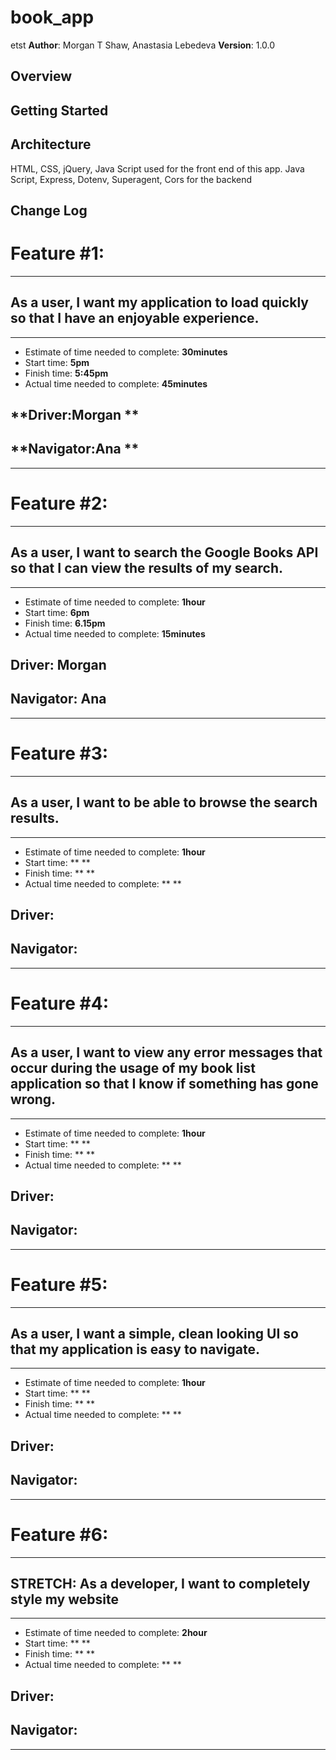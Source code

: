 # book_app
etst 
**Author**: Morgan T Shaw, Anastasia Lebedeva
**Version**: 1.0.0

## Overview

## Getting Started

## Architecture
HTML, CSS, jQuery, Java Script used for the front end of this app. 
Java Script, Express, Dotenv, Superagent, Cors for the backend


## Change Log

# Feature #1: 
***
## As a user, I want my application to load quickly so that I have an enjoyable experience.
***
* Estimate of time needed to complete: **30minutes**
* Start time: **5pm**
* Finish time: **5:45pm**
* Actual time needed to complete: **45minutes**

## **Driver:Morgan ** 
## **Navigator:Ana ** 
***

# Feature #2:
***
##  As a user, I want to search the Google Books API so that I can view the results of my search.
***
* Estimate of time needed to complete: **1hour**
* Start time: **6pm**
* Finish time: **6.15pm**
* Actual time needed to complete: **15minutes**

## **Driver:  Morgan** 
## **Navigator: Ana** 
***

# Feature #3:
***
## As a user, I want to be able to browse the search results.
***
* Estimate of time needed to complete: **1hour**
* Start time: ** **
* Finish time: ** **
* Actual time needed to complete: ** **

## **Driver:** 
## **Navigator:** 
***

# Feature #4:
***
## As a user, I want to view any error messages that occur during the usage of my book list application so that I know if something has gone wrong.
***
* Estimate of time needed to complete: **1hour**
* Start time: ** **
* Finish time: ** **
* Actual time needed to complete: ** **

## **Driver:** 
## **Navigator:** 
***


# Feature #5:
***
## As a user, I want a simple, clean looking UI so that my application is easy to navigate.
***
* Estimate of time needed to complete: **1hour**
* Start time: ** **
* Finish time: ** **
* Actual time needed to complete: ** **

## **Driver:** 
## **Navigator:** 
***

# Feature #6:
***
##  STRETCH: As a developer, I want to completely style my website
***
* Estimate of time needed to complete: **2hour**
* Start time: ** **
* Finish time: ** **
* Actual time needed to complete: ** **

## **Driver:** 
## **Navigator:** 
***


